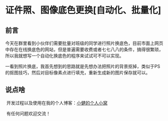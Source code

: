 # 证件照、图像底色更换[自动化、批量化]


## 前言

​	今天在群里看到小伙伴们需要批量对班级的同学进行照片换底色，目前市面上网页中存在在线换底色的网站，但是普遍需要收费或者七七八八的条件，搞得很繁琐，所以我就想写一个自动化换底色的程序来试试可不可以实现。

​	一看到照片换底，我首先想到的思路就是先想办法把照片的背景抠掉，类似于PS的抠图技巧，然后对目标像素点进行填充，重新生成新的图片保存就可以。





## 说点啥

​	开发过程以及使用在我的个人博客：[小健的个人小窝](www.chihongjian.cn)

​	有任何问题欢迎交流！

